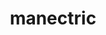 ---
id: 310
title: manectric
types: [electric]
image: https://raw.githubusercontent.com/PokeAPI/sprites/master/sprites/pokemon/310.png
---